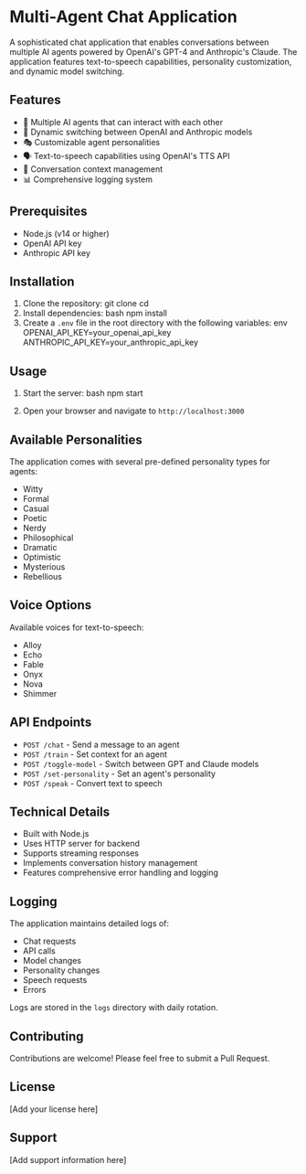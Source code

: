 # Multi-Agent Chat Application

A sophisticated chat application that enables conversations between multiple AI agents powered by OpenAI's GPT-4 and Anthropic's Claude. The application features text-to-speech capabilities, personality customization, and dynamic model switching.

## Features

- 🤖 Multiple AI agents that can interact with each other
- 🔄 Dynamic switching between OpenAI and Anthropic models
- 🎭 Customizable agent personalities
- 🗣️ Text-to-speech capabilities using OpenAI's TTS API
- 📝 Conversation context management
- 📊 Comprehensive logging system

## Prerequisites

- Node.js (v14 or higher)
- OpenAI API key
- Anthropic API key

## Installation

1. Clone the repository:
git clone <repository-url>
cd <project-directory>
2. Install dependencies:
bash
npm install
3. Create a `.env` file in the root directory with the following variables:
env
OPENAI_API_KEY=your_openai_api_key
ANTHROPIC_API_KEY=your_anthropic_api_key

## Usage

1. Start the server:
bash
npm start

2. Open your browser and navigate to `http://localhost:3000`

## Available Personalities

The application comes with several pre-defined personality types for agents:
- Witty
- Formal
- Casual
- Poetic
- Nerdy
- Philosophical
- Dramatic
- Optimistic
- Mysterious
- Rebellious

## Voice Options

Available voices for text-to-speech:
- Alloy
- Echo
- Fable
- Onyx
- Nova
- Shimmer

## API Endpoints

- `POST /chat` - Send a message to an agent
- `POST /train` - Set context for an agent
- `POST /toggle-model` - Switch between GPT and Claude models
- `POST /set-personality` - Set an agent's personality
- `POST /speak` - Convert text to speech

## Technical Details

- Built with Node.js
- Uses HTTP server for backend
- Supports streaming responses
- Implements conversation history management
- Features comprehensive error handling and logging

## Logging

The application maintains detailed logs of:
- Chat requests
- API calls
- Model changes
- Personality changes
- Speech requests
- Errors

Logs are stored in the `logs` directory with daily rotation.

## Contributing

Contributions are welcome! Please feel free to submit a Pull Request.

## License

[Add your license here]

## Support

[Add support information here]